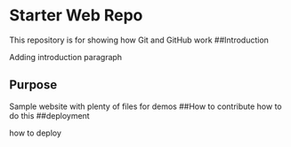 # Starter Web Repo

This repository is for showing how Git and GitHub work
##Introduction

Adding introduction paragraph

## Purpose

Sample website with plenty of files for demos
##How to contribute
how to do this
##deployment

how to deploy